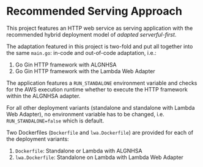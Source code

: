 # Recommended Serving Approach

This project features an HTTP web service as serving application with the recommended hybrid deployment model of *adapted serverful-first*.

The adaptation featured in this project is two-fold and put all together into the same `main.go`: in-code and out-of-code adaptation, i.e.:
1. Go Gin HTTP framework with ALGNHSA
2. Go Gin HTTP framework with the Lambda Web Adapter

The application features a `RUN_STANDALONE` environment variable and checks for the AWS execution runtime whether to execute the HTTP framework within the ALGNHSA adapter.

For all other deployment variants (standalone and standalone with Lambda Web Adapter), no environment variable has to be changed, i.e. `RUN_STANDALONE=false` which is default.

Two Dockerfiles (`Dockerfile` and `lwa.Dockerfile`) are provided for each of the deployment variants:
1. `Dockerfile`: Standalone or Lambda with ALGNHSA
2. `lwa.Dockerfile`: Standalone on Lambda with Lambda Web Adapter
